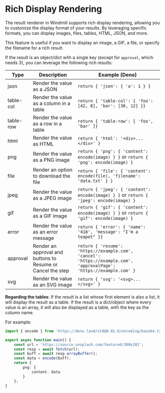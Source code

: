 # Rich Display Rendering

The result renderer in Windmill supports rich display rendering, allowing you to customize the display format of your results. By leveraging specific formats, you can display images, files, tables, HTML, JSON, and more.

This feature is useful if you want to display an image, a GIF, a file, or specify the filename for a rich result.

If the result is an object/dict with a single key (except for `approval`, which needs 3), you can leverage the following rich results:

| Type      | Description                                                 | Example (Deno)                                                                                                       |
| --------- | ----------------------------------------------------------- | -------------------------------------------------------------------------------------------------------------------- |
| json      | Render the value as a JSON                                  | `return { 'json': { 'a': 1 } }`                                                                                      |
| table-col | Render the value as a column in a table                     | `return { 'table-col': { 'foo': [42, 8], 'bar': [38, 12] }}`                                                         |
| table-row | Render the value as a row in a table                        | `return { 'table-row': [ 'foo', 'bar' ]}`                                                                            |
| html      | Render the value as HTML                                    | `return { 'html': '<div>...</div>' }`                                                                                |
| png       | Render the value as a PNG image                             | `return { 'png': { 'content': encode(image) } }` or `return { 'png': encode(image) }`                                |
| file      | Render an option to download the file                       | `return { 'file': { 'content': encode(file), 'filename': 'data.txt' } }`                                             |
| jpeg      | Render the value as a JPEG image                            | `return { 'jpeg': { 'content': encode(image) } }` or `return { 'jpeg': encode(image) }`                              |
| gif       | Render the value as a GIF image                             | `return { 'gif': { 'content': encode(image) } }` or `return { 'gif': encode(image) }`                                |
| error     | Render the value as an error message                        | `return { 'error': { 'name': '418', 'message': "I'm a teapot" }}`                                                    |
| approval  | Render an approval and buttons to Resume or Cancel the step | `return { 'resume': 'https://example.com', 'cancel': 'https://example.com', 'approvalPage': 'https://example.com' }` |
| svg       | Render the value as an SVG image                            | `return { 'svg': '<svg>...</svg>' }`                                                                                 |

**Regarding the tables**: If the result is a list whose first element is also a list, it will display the result as a table. If the result is a dict/object where every value is an array, it will also be displayed as a table, with the key as the column name.

For example:

```ts
import { encode } from 'https://deno.land/std@0.82.0/encoding/base64.ts';

export async function main() {
	const url = 'https://source.unsplash.com/featured/300x201';
	const resp = await fetch(url);
	const buff = await resp.arrayBuffer();
	const data = encode(buff);
	return {
		png: {
			content: data
		}
	};
}
```
